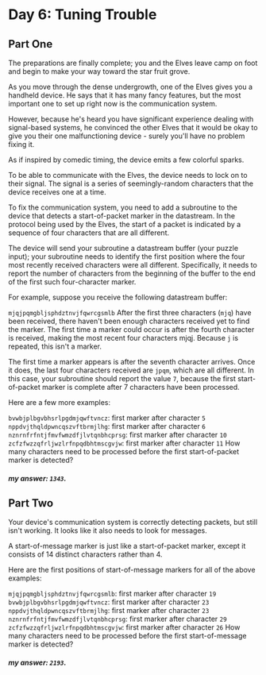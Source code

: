 # Day 6: Tuning Trouble

## Part One
The preparations are finally complete; you and the Elves leave camp on foot and begin to make your way toward the star fruit grove.

As you move through the dense undergrowth, one of the Elves gives you a handheld device. He says that it has many fancy features, but the most important one to set up right now is the communication system.

However, because he's heard you have significant experience dealing with signal-based systems, he convinced the other Elves that it would be okay to give you their one malfunctioning device - surely you'll have no problem fixing it.

As if inspired by comedic timing, the device emits a few colorful sparks.

To be able to communicate with the Elves, the device needs to lock on to their signal. The signal is a series of seemingly-random characters that the device receives one at a time.

To fix the communication system, you need to add a subroutine to the device that detects a start-of-packet marker in the datastream. In the protocol being used by the Elves, the start of a packet is indicated by a sequence of four characters that are all different.

The device will send your subroutine a datastream buffer (your puzzle input); your subroutine needs to identify the first position where the four most recently received characters were all different. Specifically, it needs to report the number of characters from the beginning of the buffer to the end of the first such four-character marker.

For example, suppose you receive the following datastream buffer:

`mjqjpqmgbljsphdztnvjfqwrcgsmlb`
After the first three characters (`mjq`) have been received, there haven't been enough characters received yet to find the marker. The first time a marker could occur is after the fourth character is received, making the most recent four characters mjqj. Because `j` is repeated, this isn't a marker.

The first time a marker appears is after the seventh character arrives. Once it does, the last four characters received are `jpqm`, which are all different. In this case, your subroutine should report the value `7`, because the first start-of-packet marker is complete after 7 characters have been processed.

Here are a few more examples:

`bvwbjplbgvbhsrlpgdmjqwftvncz`: first marker after character `5`
`nppdvjthqldpwncqszvftbrmjlhg`: first marker after character `6`
`nznrnfrfntjfmvfwmzdfjlvtqnbhcprsg`: first marker after character `10`
`zcfzfwzzqfrljwzlrfnpqdbhtmscgvjw`: first marker after character `11`
How many characters need to be processed before the first start-of-packet marker is detected?

##### my answer: `1343`.


## Part Two
Your device's communication system is correctly detecting packets, but still isn't working. It looks like it also needs to look for messages.

A start-of-message marker is just like a start-of-packet marker, except it consists of 14 distinct characters rather than 4.

Here are the first positions of start-of-message markers for all of the above examples:

`mjqjpqmgbljsphdztnvjfqwrcgsmlb`: first marker after character `19`
`bvwbjplbgvbhsrlpgdmjqwftvncz`: first marker after character `23`
`nppdvjthqldpwncqszvftbrmjlhg`: first marker after character `23`
`nznrnfrfntjfmvfwmzdfjlvtqnbhcprsg`: first marker after character `29`
`zcfzfwzzqfrljwzlrfnpqdbhtmscgvjw`: first marker after character `26`
How many characters need to be processed before the first start-of-message marker is detected?

##### my answer: `2193`.
